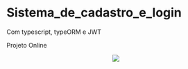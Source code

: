 # Sistema_de_cadastro_e_login
Com typescript, typeORM e JWT

Projeto Online


<p align="center">
<img src="http://img.shields.io/static/v1?label=STATUS&message=EM%20DESENVOLVIMENTO&color=GREEN&style=for-the-badge"/>
</p>
